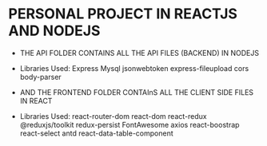 # PERSONAL PROJECT IN REACTJS AND NODEJS

* THE API FOLDER CONTAINS ALL THE API FILES (BACKEND) IN NODEJS

- Libraries Used: 
  Express
  Mysql
  jsonwebtoken
  express-fileupload
  cors
  body-parser

* AND THE FRONTEND FOLDER CONTAInS ALL THE CLIENT SIDE FILES IN REACT 

- Libraries Used:
  react-router-dom
  react-dom
  react-redux
  @reduxjs/toolkit
  redux-persist
  FontAwesome
  axios
  react-boostrap
  react-select
  antd
  react-data-table-component


